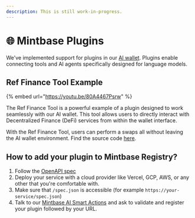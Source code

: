 ```yaml
---
description: This is still work-in-progress.
---
```


# 🌐 Mintbase Plugins

We've implemented support for plugins in our [AI wallet](https://wallet.mintbase.xyz). Plugins enable connecting tools and AI agents specifically designed for language models.

## Ref Finance Tool Example

{% embed url="https://youtu.be/80A4467Psrw" %}

The Ref Finance Tool is a powerful example of a plugin designed to work seamlessly with our AI wallet. This tool allows users to directly interact with Decentralized Finance (DeFi) services from within the wallet interface.

With the Ref Finance Tool, users can perform a swaps all without leaving the AI wallet environment. Find the source code [here](https://github.com/Mintbase/smart-actions-tool-example/tree/main).

## How to add your plugin to Mintbase Registry?

1. Follow the [OpenAPI spec](https://github.com/Mintbase/smart-actions-tool-example/blob/main/spec.json)
2. Deploy your service with a cloud provider like Vercel, GCP, AWS, or any other that you're comfortable with.
3. Make sure that `/spec.json` is accessible (for example `https://your-service/spec.json`)
4. Talk to our [Mintbase AI Smart Actions](https://wallet.mintbase.xyz/) and ask to validate and register your plugin followed by your URL.
